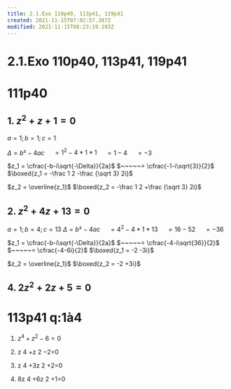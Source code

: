 ```yaml
---
title: 2.1.Exo 110p40, 113p41, 119p41
created: 2021-11-15T07:02:57.387Z
modified: 2021-11-15T08:23:19.193Z
---
```


# 2.1.Exo 110p40, 113p41, 119p41


# 111p40
## 1. $z^2+z+1=0$

$a = 1; b=1; c=1$

$\Delta = b²-4ac$
$~~~~= 1^2 - 4*1*1$
$~~~~= 1-4$
$~~~~= -3$

$z_1 = \cfrac{-b-i\sqrt{-\Delta}}{2a}$
$~~~~~= \cfrac{-1-i\sqrt{3}}{2}$
$\boxed{z_1 = -\frac 1 2 -\frac {\sqrt 3} 2i}$

$z_2 = \overline{z_1}$
$\boxed{z_2 = -\frac 1 2 +\frac {\sqrt 3} 2i}$

$%\boxed{z_1= -\frac 1 2 -\frac {\sqrt 3} 2i} et %\boxed{z_2 = -\frac 1 2 +\frac {\sqrt 3} 2i}$


## 2. $z^2+4z+13=0$

$a = 1; b=4; c=13$
$\Delta = b²-4ac$
$~~~~= 4^2 - 4*1*13$
$~~~~= 16-52$
$~~~~= -36$

$z_1 = \cfrac{-b-i\sqrt{-\Delta}}{2a}$
$~~~~~= \cfrac{-4-i\sqrt{36}}{2}$
$~~~~~= \cfrac{-4-6i}{2}$
$\boxed{z_1 = -2 -3i}$

$z_2 = \overline{z_1}$
$\boxed{z_2 = -2 +3i}$


## 4. $2z^2+2z+5=0$



# 113p41 q:1à4

1. $z^4+z^2−6=0$


2. z 
4
 +z 
2
 −2=0


3. z 
4
 +3z 
2
 +2=0


4. 8z 
4
 +6z 
2
 +1=0

